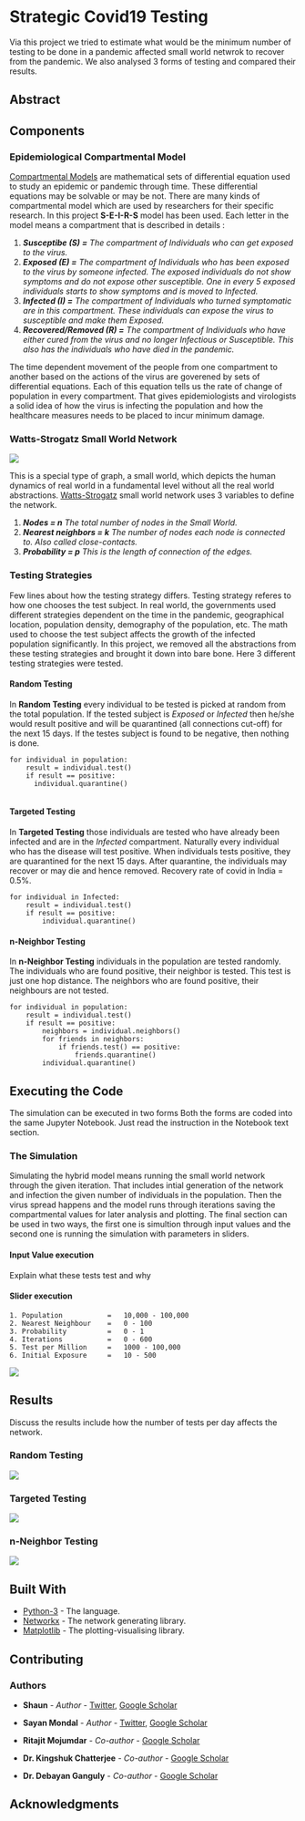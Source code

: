 # Strategic Covid19 Testing

Via this project we tried to estimate what would be the minimum number of testing to be done in a pandemic affected small world netwrok to recover from the pandemic. We also analysed 3 forms of testing and compared their results.

## Abstract


## Components

### Epidemiological Compartmental Model

[Compartmental Models](https://en.wikipedia.org/wiki/Compartmental_models_in_epidemiology) are mathematical sets of differential equation used to study an epidemic or pandemic through time. These differential equations may be solvable or may be not. There are many kinds of compartmental model which are used by researchers for their specific research. In this project **S-E-I-R-S** model has been used. Each letter in the model means a compartment that is described in details : 
1. ***Susceptibe        (S) =*** _The compartment of Individuals who can get exposed to the virus._
2. ***Exposed           (E) =*** _The compartment of Individuals who has been exposed to the virus by someone infected. The exposed individuals do not show symptoms and do not expose other susceptible. One in every 5 exposed individuals starts to show symptoms and is moved to Infected._
3. ***Infected          (I) =*** _The compartment of Individuals who turned symptomatic are in this compartment. These individuals can expose the virus to susceptible and make them Exposed._
4. ***Recovered/Removed (R) =*** _The compartment of Individuals who have either cured from the virus and no longer Infectious or Susceptible. This also has the individuals who have died in the pandemic._

The time dependent movement of the people from one compartment to another based on the actions of the virus are goverened by sets of differential equations. Each of this equation tells us the rate of change of population in every compartment. That gives epidemiologists and virologists a solid idea of how the virus is infecting the population and how the healthcare measures needs to be placed to incur minimum damage.

### Watts-Strogatz Small World Network
![](https://github.com/thecrazyphysicist369/Voting-in-a-Small-World-Network/blob/master/swn.png)

This is a special type of graph, a small world, which depicts the human dynamics of real world in a fundamental level without all the real world abstractions.
[Watts-Strogatz](https://en.wikipedia.org/wiki/Watts%E2%80%93Strogatz_model) small world network uses 3 variables to define the network.

1. ***Nodes              =  n***   _The total number of nodes in the Small World._
2. ***Nearest neighbors  =  k***   _The number of nodes each node is connected to. Also called close-contacts._
3. ***Probability        =  p***   _This is the length of connection of the edges._



### Testing Strategies

Few lines about how the testing strategy differs.
Testing strategy referes to how one chooses the test subject. In real world, the governments used different strategies dependent on the time in the pandemic, geographical location, population density, demography of the population, etc. The math used to choose the test subject affects the growth of the infected population significantly. In this project, we removed all the abstractions from these testing strategies and brought it down into bare bone. Here 3 different testing strategies were tested.

#### Random Testing

In **Random Testing** every individual to be tested is picked at random from the total population. If the tested subject is _Exposed_ or _Infected_ then he/she would result positive and will be quarantined (all connections cut-off) for the next 15 days. If the testes subject is found to be negative, then nothing is done.
```
for individual in population:
    result = individual.test()
    if result == positive:
      individual.quarantine()
      
```


#### Targeted Testing
In **Targeted Testing** those individuals are tested who have already been infected and are in the _Infected_ compartment. Naturally every individual who has the disease will test positive. When individuals tests positive, they are quarantined for the next 15 days. After quarantine, the individuals may recover or may die and hence removed. Recovery rate of covid in India = 0.5%.
```
for individual in Infected:
    result = individual.test()
    if result == positive:
        individual.quarantine()
```


#### n-Neighbor Testing
In **n-Neighbor Testing** individuals in the population are tested randomly. The individuals who are found positive, their neighbor is tested. This test is just one hop distance. The neighbors who are found positive, their neighbours are not tested. 
```
for individual in population:
    result = individual.test()
    if result == positive:
        neighbors = individual.neighbors()
        for friends in neighbors:
            if friends.test() == positive:
                friends.quarantine()
        individual.quarantine()
```



## Executing the Code

The simulation can be executed in two forms Both the forms are coded into the same Jupyter Notebook. Just read the instruction in the Notebook text section.

### The Simulation

Simulating the hybrid model means running the small world network through the given iteration. That includes intial generation of the network and infection the given number of individuals in the population. Then the virus spread happens and the model runs through iterations saving the compartmental values for later analysis and plotting. The final section can be used in two ways, the first one is simultion through input values and the second one is running the simulation with parameters in sliders.


#### Input Value execution

Explain what these tests test and why


#### Slider execution

```
1. Population           =   10,000 - 100,000
2. Nearest Neighbour    =   0 - 100
3. Probability          =   0 - 1
4. Iterations           =   0 - 600
5. Test per Million     =   1000 - 100,000
6. Initial Exposure     =   10 - 500

```
![](https://github.com/thecrazyphysicist369/strategic-Covid19-testing/blob/main/images/slider.jpg)

## Results

Discuss the results include how the number of tests per day affects the network.
### Random Testing
![](https://github.com/thecrazyphysicist369/strategic-Covid19-testing/blob/main/images/random%2010000%205.png)

### Targeted Testing
![](https://github.com/thecrazyphysicist369/strategic-Covid19-testing/blob/main/images/tar%2010000%205.png)

### n-Neighbor Testing
![](https://github.com/thecrazyphysicist369/strategic-Covid19-testing/blob/main/images/neighbor%2010000%205.png)


## Built With

* [Python-3](https://www.python.org/) - The language.
* [Networkx](https://matplotlib.org/) - The network generating library.
* [Matplotlib](https://networkx.org/) - The plotting-visualising library.


## Contributing


### Authors

* **Shaun** - *Author* - [Twitter](https://twitter.com/thecrzyphysicst), [Google Scholar](https://scholar.google.com/citations?hl=en&user=mxc8IfcAAAAJ)

* **Sayan Mondal** - *Author* - [Twitter](https://twitter.com/sayanmondal2098), [Google Scholar](https://scholar.google.com/citations?hl=en&user=dwLadG8AAAAJ)

* **Ritajit Mojumdar** - *Co-author* - [Google Scholar](https://scholar.google.com/citations?user=eZL1OXcAAAAJ&hl=en)

* **Dr. Kingshuk Chatterjee** - *Co-author* - [Google Scholar](https://scholar.google.com/citations?user=o-WIpn0AAAAJ&hl=en)

* **Dr. Debayan Ganguly** - *Co-author* - [Google Scholar](https://scholar.google.com/citations?user=ikohpY4AAAAJ&hl=en)

## Acknowledgments

